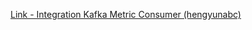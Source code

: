 [Link - Integration Kafka Metric Consumer (hengyunabc)](https://github.com/hengyunabc/kafka-zabbix)
